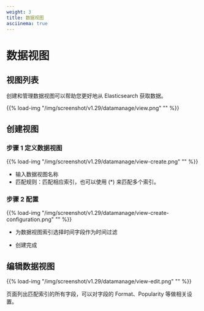 ```yaml
---
weight: 3
title: 数据视图
asciinema: true
---
```


# 数据视图

## 视图列表

创建和管理数据视图可以帮助您更好地从 Elasticsearch 获取数据。

{{% load-img "/img/screenshot/v1.29/datamanage/view.png" "" %}}

## 创建视图

### 步骤 1 定义数据视图

{{% load-img "/img/screenshot/v1.29/datamanage/view-create.png" "" %}}

- 输入数据视图名称
- 匹配规则：匹配相应索引，也可以使用 (\*) 来匹配多个索引。

### 步骤 2 配置

{{% load-img "/img/screenshot/v1.29/datamanage/view-create-configuration.png" "" %}}

- 为数据视图索引选择时间字段作为时间过滤

- 创建完成

## 编辑数据视图

{{% load-img "/img/screenshot/v1.29/datamanage/view-edit.png" "" %}}

页面列出匹配索引的所有字段，可以对字段的 Format、Popularity 等做相关设置。
